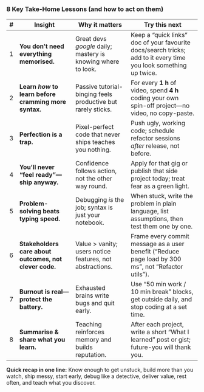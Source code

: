 ### 8 Key Take-Home Lessons (and how to act on them)

| # | Insight                                                | Why it matters                                               | Try this next                                                                                                    |
| - | ------------------------------------------------------ | ------------------------------------------------------------ | ---------------------------------------------------------------------------------------------------------------- |
| 1 | **You don’t need everything memorised.**               | Great devs *google* daily; mastery is knowing where to look. | Keep a “quick links” doc of your favourite docs/search tricks; add to it every time you look something up twice. |
| 2 | **Learn *how* to learn before cramming more syntax.**  | Passive tutorial-binging feels productive but rarely sticks. | For every **1 h** of video, spend **4 h** coding your own spin-off project—no video, no copy-paste.              |
| 3 | **Perfection is a trap.**                              | Pixel-perfect code that never ships teaches you nothing.     | Push ugly, working code; schedule refactor sessions *after* release, not before.                                 |
| 4 | **You’ll never “feel ready”—ship anyway.**             | Confidence follows action, not the other way round.          | Apply for that gig or publish that side project today; treat fear as a green light.                              |
| 5 | **Problem-solving beats typing speed.**                | Debugging *is* the job; syntax is just your notebook.        | When stuck, write the problem in plain language, list assumptions, then test them one by one.                    |
| 6 | **Stakeholders care about outcomes, not clever code.** | Value > vanity; users notice features, not abstractions.     | Frame every commit message as a user benefit (“Reduce page load by 300 ms”, not “Refactor utils”).               |
| 7 | **Burnout is real—protect the battery.**               | Exhausted brains write bugs and quit early.                  | Use “50 min work / 10 min break” blocks, get outside daily, and stop coding at a set time.                       |
| 8 | **Summarise & share what you learn.**                  | Teaching reinforces memory and builds reputation.            | After each project, write a short “What I learned” post or gist; future-you will thank you.                      |

**Quick recap in one line:**
Know enough to get unstuck, build more than you watch, ship messy, start early, debug like a detective, deliver value, rest often, and teach what you discover.
